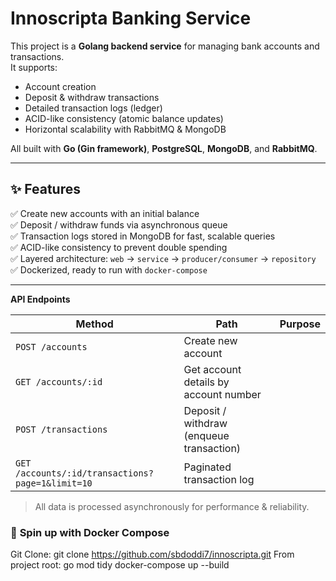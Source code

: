 #  Innoscripta Banking Service

This project is a **Golang backend service** for managing bank accounts and transactions.  
It supports:
- Account creation
- Deposit & withdraw transactions
- Detailed transaction logs (ledger)
- ACID-like consistency (atomic balance updates)
- Horizontal scalability with RabbitMQ & MongoDB

All built with **Go (Gin framework)**, **PostgreSQL**, **MongoDB**, and **RabbitMQ**.

---

## ✨ **Features**

✅ Create new accounts with an initial balance  
✅ Deposit / withdraw funds via asynchronous queue  
✅ Transaction logs stored in MongoDB for fast, scalable queries  
✅ ACID-like consistency to prevent double spending  
✅ Layered architecture: `web` → `service` → `producer/consumer` → `repository`  
✅ Dockerized, ready to run with `docker-compose`  

---

**API Endpoints**

| Method | Path | Purpose |
|--|--|--|
| `POST /accounts` | Create new account |
| `GET /accounts/:id` | Get account details by account number |
| `POST /transactions` | Deposit / withdraw (enqueue transaction) |
| `GET /accounts/:id/transactions?page=1&limit=10` | Paginated transaction log |

> All data is processed asynchronously for performance & reliability.


### 🐳 **Spin up with Docker Compose**

Git Clone: git clone https://github.com/sbdoddi7/innoscripta.git
From project root:
go mod tidy
docker-compose up --build